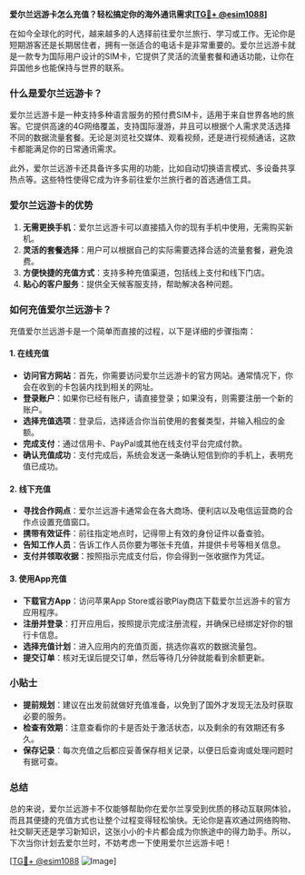 **爱尔兰远游卡怎么充值？轻松搞定你的海外通讯需求[[TG💪+ @esim1088](https://t.me/s/esim1088)]**

在如今全球化的时代，越来越多的人选择前往爱尔兰旅行、学习或工作。无论你是短期游客还是长期居住者，拥有一张适合的电话卡是非常重要的。爱尔兰远游卡就是一款专为国际用户设计的SIM卡，它提供了灵活的流量套餐和通话功能，让你在异国他乡也能保持与世界的联系。

### 什么是爱尔兰远游卡？

爱尔兰远游卡是一种支持多种语言服务的预付费SIM卡，适用于来自世界各地的旅客。它提供高速的4G网络覆盖，支持国际漫游，并且可以根据个人需求灵活选择不同的数据流量套餐。无论是浏览社交媒体、观看视频，还是进行视频通话，这款卡都能满足你的日常通讯需求。

此外，爱尔兰远游卡还具备许多实用的功能，比如自动切换语言模式、多设备共享热点等。这些特性使得它成为许多前往爱尔兰旅行者的首选通信工具。

### 爱尔兰远游卡的优势

1. **无需更换手机**：爱尔兰远游卡可以直接插入你的现有手机中使用，无需购买新机。
2. **灵活的套餐选择**：用户可以根据自己的实际需要选择合适的流量套餐，避免浪费。
3. **方便快捷的充值方式**：支持多种充值渠道，包括线上支付和线下门店。
4. **贴心的客户服务**：提供全天候客服支持，帮助解决各种问题。

### 如何充值爱尔兰远游卡？

充值爱尔兰远游卡是一个简单而直接的过程，以下是详细的步骤指南：

#### 1. 在线充值

- **访问官方网站**：首先，你需要访问爱尔兰远游卡的官方网站。通常情况下，你会在收到的卡包装内找到相关的网址。
- **登录账户**：如果你已经有账户，请直接登录；如果没有，则需要注册一个新的账户。
- **选择充值选项**：登录后，选择适合你当前使用的套餐类型，并输入相应的金额。
- **完成支付**：通过信用卡、PayPal或其他在线支付平台完成付款。
- **确认充值成功**：支付完成后，系统会发送一条确认短信到你的手机上，表明充值已成功。

#### 2. 线下充值

- **寻找合作网点**：爱尔兰远游卡通常会在各大商场、便利店以及电信运营商的合作点设置充值窗口。
- **携带有效证件**：前往指定地点时，记得带上有效的身份证件以备查验。
- **告知工作人员**：告诉工作人员你要为哪张卡充值，并提供卡号等相关信息。
- **支付并领取收据**：按照指示完成支付后，你会得到一张收据作为凭证。

#### 3. 使用App充值

- **下载官方App**：访问苹果App Store或谷歌Play商店下载爱尔兰远游卡的官方应用程序。
- **注册并登录**：打开应用后，按照提示完成注册流程，并确保已经绑定好你的银行卡信息。
- **选择充值计划**：进入应用内的充值页面，挑选你喜欢的数据流量包。
- **提交订单**：核对无误后提交订单，然后等待几分钟就能看到余额更新。

### 小贴士

- **提前规划**：建议在出发前就做好充值准备，以免到了国外才发现无法及时获取必要的服务。
- **检查有效期**：注意查看你的卡是否处于激活状态，以及剩余的有效期还有多久。
- **保存记录**：每次充值之后都应妥善保存相关记录，以便日后查询或处理问题时有据可查。

### 总结

总的来说，爱尔兰远游卡不仅能够帮助你在爱尔兰享受到优质的移动互联网体验，而且其便捷的充值方式也让整个过程变得轻松愉快。无论你是喜欢通过网络购物、社交聊天还是学习新知识，这张小小的卡片都会成为你旅途中的得力助手。所以，下次当你计划去爱尔兰时，不妨考虑一下使用爱尔兰远游卡吧！

[[TG💪+ @esim1088](https://t.me/s/esim1088) ![Image](https://i.postimg.cc/4NQfJmqS/Snipaste-2025-05-13-00-14-12.png)]